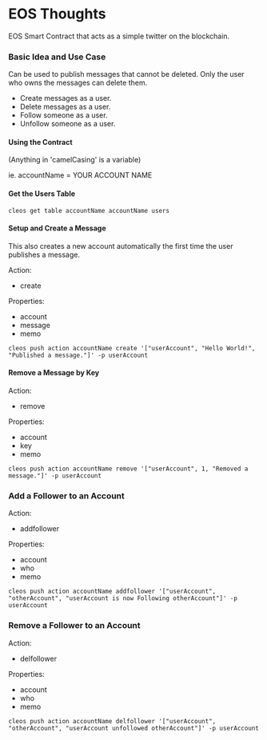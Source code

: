 # EOS Thoughts
EOS Smart Contract that acts as a simple twitter on the blockchain.

### Basic Idea and Use Case
Can be used to publish messages that cannot be deleted. Only the user who owns the messages can delete them.

* Create messages as a user.
* Delete messages as a user.
* Follow someone as a user.
* Unfollow someone as a user.

#### Using the Contract
(Anything in 'camelCasing' is a variable)

ie. accountName = YOUR ACCOUNT NAME

#### Get the Users Table
```
cleos get table accountName accountName users
```

#### Setup and Create a Message
This also creates a new account automatically the first time the user publishes a message.

Action:
* create

Properties:
* account
* message
* memo
```
cleos push action accountName create '["userAccount", "Hello World!", "Published a message."]' -p userAccount
```

#### Remove a Message by Key
Action:
* remove

Properties:
* account
* key
* memo
```
cleos push action accountName remove '["userAccount", 1, "Removed a message."]' -p userAccount
```

### Add a Follower to an Account
Action:
* addfollower

Properties:
* account
* who
* memo
```
cleos push action accountName addfollower '["userAccount", "otherAccount", "userAccount is now Following otherAccount"]' -p userAccount
```

### Remove a Follower to an Account
Action:
* delfollower

Properties:
* account
* who
* memo

```
cleos push action accountName delfollower '["userAccount", "otherAccount", "userAccount unfollowed otherAccount"]' -p userAccount
```

